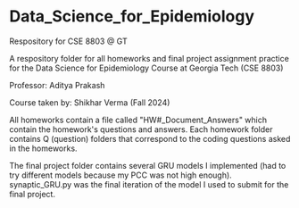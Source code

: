 # Data_Science_for_Epidemiology
Respository for CSE 8803 @ GT

A respository folder for all homeworks and final project assignment practice for the Data Science for Epidemiology Course at Georgia Tech (CSE 8803)

Professor: Aditya Prakash

Course taken by: Shikhar Verma (Fall 2024)

All homeworks contain a file called "HW#_Document_Answers" which contain the homework's questions and answers. Each homework folder contains Q (question) folders that correspond to the coding questions asked in the homeworks.

The final project folder contains several GRU models I implemented (had to try different models because my PCC was not high enough). 
synaptic_GRU.py was the final iteration of the model I used to submit for the final project.
